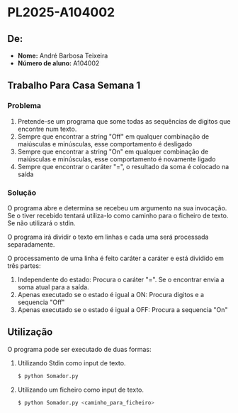 # PL2025-A104002

## De:
- **Nome:** André Barbosa Teixeira
- **Número de aluno:** A104002

## Trabalho Para Casa Semana 1 ##

### Problema ###
1. Pretende-se um programa que some todas as sequências de digitos que encontre num texto.
2. Sempre que encontrar a string "Off" em qualquer combinação de maiúsculas e minúsculas, esse comportamento é desligado
3. Sempre que encontrar a string "On" em qualquer combinação de maiúsculas e minúsculas, esse comportamento é novamente ligado
4. Sempre que encontrar o caráter "=", o resultado da soma é colocado na saída

### Solução ###
O programa abre e determina se recebeu um argumento na sua invocação. Se o tiver recebido tentará utiliza-lo como caminho para o ficheiro de texto. Se não utilizará o stdin.

O programa irá dividir o texto em linhas e cada uma será processada separadamente.

O processamento de uma linha é feito caráter a caráter e está dividido em três partes:
1. Independente do estado: Procura o caráter "=". Se o encontrar envia a soma atual para a saída.
2. Apenas executado se o estado é igual a ON: Procura digitos e a sequencia "Off"
3. Apenas executado se o estado é igual a OFF: Procura a sequencia "On"

## Utilização ##
O programa pode ser executado de duas formas:
1. Utilizando Stdin como input de texto.
    ```sh
    $ python Somador.py
    ```
2. Utilizando um ficheiro como input de texto.
    ```sh
    $ python Somador.py <caminho_para_ficheiro>
    ```
